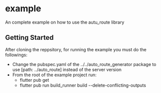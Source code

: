 # example

An complete example on how to use the autu_route library

## Getting Started
After cloning the reppsitory, for running the example you must do the followings:
- Change the pubspec.yaml of the ../../auto_route_generator package to use [path: ../auto_route] instead of the server version
- From the root of the example project run:
    - flutter pub get
    - flutter pub run build_runner build --delete-conflicting-outputs

